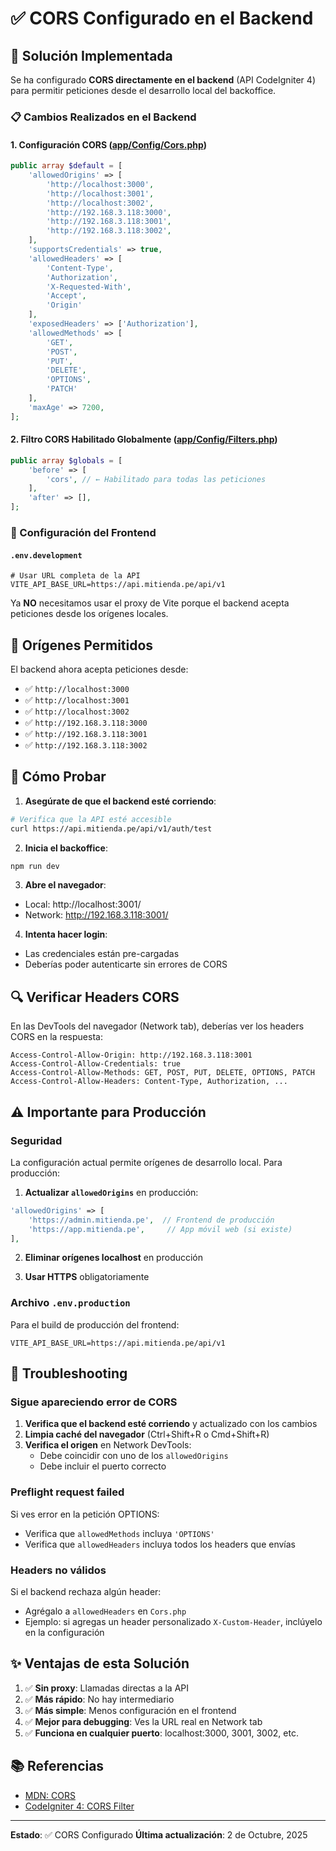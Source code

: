 # ✅ CORS Configurado en el Backend

## 🔧 Solución Implementada

Se ha configurado **CORS directamente en el backend** (API CodeIgniter 4) para permitir peticiones desde el desarrollo local del backoffice.

### 📋 Cambios Realizados en el Backend

#### 1. Configuración CORS ([app/Config/Cors.php](../mitienda-api-ci4/app/Config/Cors.php))

```php
public array $default = [
    'allowedOrigins' => [
        'http://localhost:3000',
        'http://localhost:3001',
        'http://localhost:3002',
        'http://192.168.3.118:3000',
        'http://192.168.3.118:3001',
        'http://192.168.3.118:3002',
    ],
    'supportsCredentials' => true,
    'allowedHeaders' => [
        'Content-Type',
        'Authorization',
        'X-Requested-With',
        'Accept',
        'Origin'
    ],
    'exposedHeaders' => ['Authorization'],
    'allowedMethods' => [
        'GET',
        'POST',
        'PUT',
        'DELETE',
        'OPTIONS',
        'PATCH'
    ],
    'maxAge' => 7200,
];
```

#### 2. Filtro CORS Habilitado Globalmente ([app/Config/Filters.php](../mitienda-api-ci4/app/Config/Filters.php))

```php
public array $globals = [
    'before' => [
        'cors', // ← Habilitado para todas las peticiones
    ],
    'after' => [],
];
```

### 📝 Configuración del Frontend

#### `.env.development`
```env
# Usar URL completa de la API
VITE_API_BASE_URL=https://api.mitienda.pe/api/v1
```

Ya **NO** necesitamos usar el proxy de Vite porque el backend acepta peticiones desde los orígenes locales.

## 🎯 Orígenes Permitidos

El backend ahora acepta peticiones desde:
- ✅ `http://localhost:3000`
- ✅ `http://localhost:3001`
- ✅ `http://localhost:3002`
- ✅ `http://192.168.3.118:3000`
- ✅ `http://192.168.3.118:3001`
- ✅ `http://192.168.3.118:3002`

## 🚀 Cómo Probar

1. **Asegúrate de que el backend esté corriendo**:
```bash
# Verifica que la API esté accesible
curl https://api.mitienda.pe/api/v1/auth/test
```

2. **Inicia el backoffice**:
```bash
npm run dev
```

3. **Abre el navegador**:
- Local: http://localhost:3001/
- Network: http://192.168.3.118:3001/

4. **Intenta hacer login**:
- Las credenciales están pre-cargadas
- Deberías poder autenticarte sin errores de CORS

## 🔍 Verificar Headers CORS

En las DevTools del navegador (Network tab), deberías ver los headers CORS en la respuesta:

```
Access-Control-Allow-Origin: http://192.168.3.118:3001
Access-Control-Allow-Credentials: true
Access-Control-Allow-Methods: GET, POST, PUT, DELETE, OPTIONS, PATCH
Access-Control-Allow-Headers: Content-Type, Authorization, ...
```

## ⚠️ Importante para Producción

### Seguridad

La configuración actual permite orígenes de desarrollo local. Para producción:

1. **Actualizar `allowedOrigins`** en producción:
```php
'allowedOrigins' => [
    'https://admin.mitienda.pe',  // Frontend de producción
    'https://app.mitienda.pe',     // App móvil web (si existe)
],
```

2. **Eliminar orígenes localhost** en producción

3. **Usar HTTPS** obligatoriamente

### Archivo `.env.production`

Para el build de producción del frontend:
```env
VITE_API_BASE_URL=https://api.mitienda.pe/api/v1
```

## 🐛 Troubleshooting

### Sigue apareciendo error de CORS

1. **Verifica que el backend esté corriendo** y actualizado con los cambios
2. **Limpia caché del navegador** (Ctrl+Shift+R o Cmd+Shift+R)
3. **Verifica el origen** en Network DevTools:
   - Debe coincidir con uno de los `allowedOrigins`
   - Debe incluir el puerto correcto

### Preflight request failed

Si ves error en la petición OPTIONS:
- Verifica que `allowedMethods` incluya `'OPTIONS'`
- Verifica que `allowedHeaders` incluya todos los headers que envías

### Headers no válidos

Si el backend rechaza algún header:
- Agrégalo a `allowedHeaders` en `Cors.php`
- Ejemplo: si agregas un header personalizado `X-Custom-Header`, inclúyelo en la configuración

## ✨ Ventajas de esta Solución

1. ✅ **Sin proxy**: Llamadas directas a la API
2. ✅ **Más rápido**: No hay intermediario
3. ✅ **Más simple**: Menos configuración en el frontend
4. ✅ **Mejor para debugging**: Ves la URL real en Network tab
5. ✅ **Funciona en cualquier puerto**: localhost:3000, 3001, 3002, etc.

## 📚 Referencias

- [MDN: CORS](https://developer.mozilla.org/en-US/docs/Web/HTTP/CORS)
- [CodeIgniter 4: CORS Filter](https://codeigniter.com/user_guide/incoming/filters.html#cors)

---

**Estado**: ✅ CORS Configurado
**Última actualización**: 2 de Octubre, 2025
